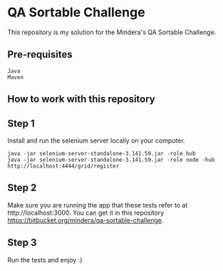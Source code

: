 QA Sortable Challenge
======================================
This repository is my solution for the Mindera's QA Sortable Challenge.


Pre-requisites
--------------

    Java
    Maven
    
    
How to work with this repository
--------------------------------

## Step 1

Install and run the selenium server locally on your computer.

    java -jar selenium-server-standalone-3.141.59.jar -role hub
    java -jar selenium-server-standalone-3.141.59.jar -role node -hub http://localhost:4444/grid/register

## Step 2

Make sure you are running the app that these tests refer to at http://localhost:3000.
You can get it in this repository https://bitbucket.org/mindera/qa-sortable-challenge.

## Step 3

Run the tests and enjoy :)